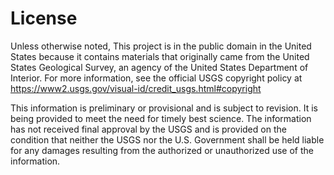 License
=======

Unless otherwise noted, This project is in the public domain in the United
States because it contains materials that originally came from the United
States Geological Survey, an agency of the United States Department of
Interior. For more information, see the official USGS copyright policy at
https://www2.usgs.gov/visual-id/credit_usgs.html#copyright

This information is preliminary or provisional and is subject to
revision. It is being provided to meet the need for timely best
science. The information has not received final approval by the USGS
and is provided on the condition that neither the USGS nor the
U.S. Government shall be held liable for any damages resulting from
the authorized or unauthorized use of the information.
